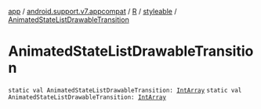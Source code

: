 [app](../../../index.md) / [android.support.v7.appcompat](../../index.md) / [R](../index.md) / [styleable](index.md) / [AnimatedStateListDrawableTransition](./-animated-state-list-drawable-transition.md)

# AnimatedStateListDrawableTransition

`static val AnimatedStateListDrawableTransition: `[`IntArray`](https://kotlinlang.org/api/latest/jvm/stdlib/kotlin/-int-array/index.html)
`static val AnimatedStateListDrawableTransition: `[`IntArray`](https://kotlinlang.org/api/latest/jvm/stdlib/kotlin/-int-array/index.html)